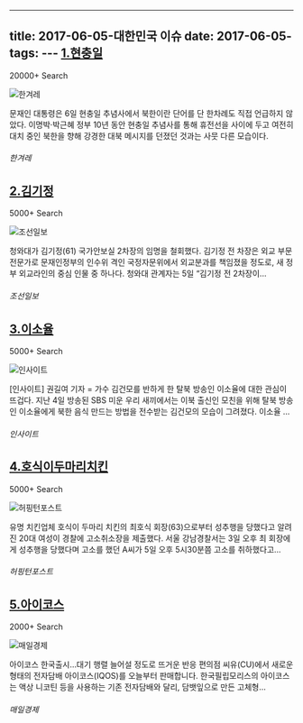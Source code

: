 ---
title: 2017-06-05-대한민국 이슈
date: 2017-06-05-
tags: 
\---
[1.현충일](http://www.hani.co.kr/arti/politics/politics_general/797709.html)
--

20000+ Search

![한겨레](http://t2.gstatic.com/images?q=tbn:ANd9GcScWWkfHb8oZ6evUq6MaWzZYH0nfoD2G3T2P1IplNDV6xH2NmtcsoCr7jFVtW7M1aC4lf-QxGQC)

문재인 대통령은 6일 현충일 추념사에서 북한이란 단어를 단 한차례도 직접 언급하지 않았다. 이명박·박근혜 정부 10년 동안 현충일 추념사를 통해 휴전선을 사이에 두고 여전히 대치 중인 북한을 향해 강경한 대북 메시지를 던졌던 것과는 사뭇 다른 모습이다.
###### 한겨레

[2.김기정](http://news.chosun.com/site/data/html_dir/2017/06/05/2017060502601.html)
--

5000+ Search

![조선일보](http://t2.gstatic.com/images?q=tbn:ANd9GcTx6zMYPciF1IrOToTZYqIC1wOz5nVIxtmMErdKlC4L-1mMqvMhteXnpjRyGsHYUBqH4QclQw)

청와대가 김기정(61) 국가안보실 2차장의 임명을 철회했다. 김기정 전 차장은 외교 부문 전문가로 문재인정부의 인수위 격인 국정자문위에서 외교분과를 책임졌을 정도로, 새 정부 외교라인의 중심 인물 중 하나다. 청와대 관계자는 5일 “김기정 전 2차장이...
###### 조선일보

[3.이소율](http://www.insight.co.kr/newsRead.php?ArtNo=108395)
--

5000+ Search

![인사이트](http://t1.gstatic.com/images?q=tbn:ANd9GcRJuAF6TvI64umO_WPgQRrXXS2nZ7f-_N7Wg08Z3UE2rkQ0F6iPg39ErTpZ_-FTMy4KEfshwcYv)

[인사이트] 권길여 기자 = 가수 김건모를 반하게 한 탈북 방송인 이소율에 대한 관심이 뜨겁다. 지난 4일 방송된 SBS 미운 우리 새끼에서는 이북 출신인 모친을 위해 탈북 방송인 이소율에게 북한 음식 만드는 방법을 전수받는 김건모의 모습이 그려졌다. 이소율 ...
###### 인사이트

[4.호식이두마리치킨](http://www.huffingtonpost.kr/2017/06/06/story_n_16961974.html)
--

5000+ Search

![허핑턴포스트](http://t2.gstatic.com/images?q=tbn:ANd9GcSEEaXUGQB9CNO1NwBrL2TAy5yTBHqUQkOx1av41RsPL61IwEqdGfT3TUvwS0bullDGscicrdsK)

유명 치킨업체 호식이 두마리 치킨의 최호식 회장(63)으로부터 성추행을 당했다고 알려진 20대 여성이 경찰에 고소취소장을 제출했다. 서울 강남경찰서는 3일 오후 최 회장에게 성추행을 당했다며 고소를 했던 A씨가 5일 오후 5시30분쯤 고소를 취하했다고...
###### 허핑턴포스트

[5.아이코스](http://news.mk.co.kr/newsRead.php?year=2017&no=375004)
--

2000+ Search

![매일경제](http://t1.gstatic.com/images?q=tbn:ANd9GcQu_7DYtJqmflqj8i1dZWSZMJ1im5Ec7BedolBRKt47Jys0BRpxSkYbN4-TmvZ5wPmnEDGAcDIc)

아이코스 한국출시…대기 행렬 늘어설 정도로 뜨거운 반응 편의점 씨유(CU)에서 새로운 형태의 전자담배 아이코스(IQOS)를 오늘부터 판매합니다. 한국필립모리스의 아이코스는 액상 니코틴 등을 사용하는 기존 전자담배와 달리, 담뱃잎으로 만든 고체형...
###### 매일경제

